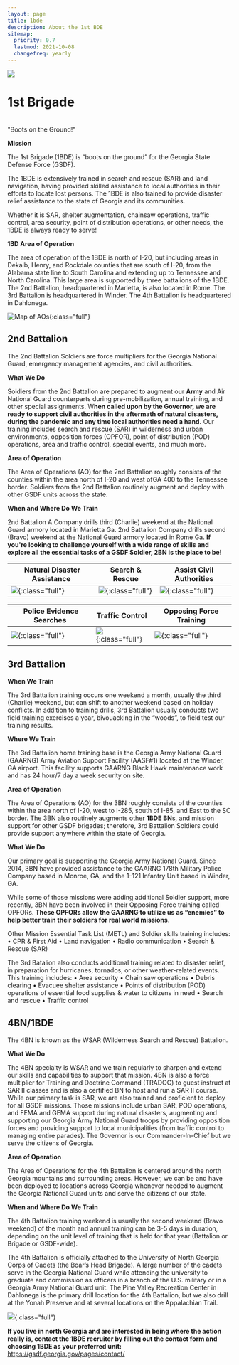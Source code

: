 ```yaml
---
layout: page
title: 1bde
description: About the 1st BDE
sitemap:
  priority: 0.7
  lastmod: 2021-10-08
  changefreq: yearly
---
```

![](/images/1bde-creat.png)

# 1st Brigade

\
"Boots on the Ground!"

**Mission**

The 1st Brigade (1BDE) is “boots on the ground” for the Georgia State Defense Force (GSDF).

The 1BDE is extensively trained in search and rescue (SAR) and land navigation, having provided skilled assistance to local authorities in their efforts to locate lost persons. The 1BDE is also trained to provide disaster relief assistance to the state of Georgia and its communities.

Whether it is SAR, shelter augmentation, chainsaw operations, traffic control, area security, point of distribution operations, or other needs, the 1BDE is always ready to serve!

**1BD Area of Operation**

The area of operation of the 1BDE is north of I-20, but including areas in Dekalb, Henry, and Rockdale counties that are south of I-20, from the Alabama state line to South Carolina and extending up to Tennessee and North Carolina. This large area is supported by three battalions of the 1BDE. The 2nd Battalion, headquartered in Marietta, is also located in Rome. The 3rd Battalion is headquartered in Winder. The 4th Battalion is headquartered in Dahlonega. 

![Map of AOs](/images/picture1.png){:class="full"}

## 2nd Battalion

The 2nd Battalion Soldiers are force multipliers for the Georgia National Guard, emergency management agencies, and civil authorities.

**What We Do**

Soldiers from the 2nd Battalion are prepared to augment our **Army** and Air National Guard counterparts during pre-mobilization, annual training, and other special assignments.  W**hen called upon by the Governor, we are ready to support civil authorities in the aftermath of natural disasters, during the pandemic and any time local authorities need a hand.**  Our training includes search and rescue (SAR) in wilderness and urban environments, opposition forces (OPFOR), point of distribution (POD) operations, area and traffic control, special events, and much more.

**Area of Operation**

The Area of Operations (AO) for the 2nd Battalion roughly consists of the counties within the area north of I-20 and west ofGA 400 to the Tennessee border.  Soldiers from the 2nd Battalion routinely augment and deploy with other GSDF units across the state.

**When and Where Do We Train**

2nd Battalion A Company drills third (Charlie) weekend at the National Guard armory located in Marietta Ga.  2nd Battalion Company drills second (Bravo) weekend at the National Guard armory located in Rome Ga.  **If you're looking to challenge yourself with a wide range of skills and explore all the essential tasks of a GSDF Soldier, 2BN is the place to be!**

| ﻿ Natural Disaster Assistance           | Search & Rescue                           | Assist Civil Authorities                 |
| --------------------------------------- | ----------------------------------------- | ---------------------------------------- |
| ![](/images/topleft.png){:class="full"} | ![](/images/topmiddle.png){:class="full"} | ![](/images/topright.png){:class="full"} |

| ﻿ Police Evidence Searches                 | Traffic Control                              | Opposing Force Training                     |
| ------------------------------------------ | -------------------------------------------- | ------------------------------------------- |
| ![](/images/bottomleft.png){:class="full"} | ![](/images/bottommiddle.png){:class="full"} | ![](/images/bottomright.png){:class="full"} |

## 3rd Battalion

**When We Train**

The 3rd Battalion training occurs one weekend a month, usually the third (Charlie) weekend, but can shift to another weekend based on holiday conflicts. In addition to training drills, 3rd Battalion usually conducts two field training exercises a year, bivouacking in the “woods”, to field test our training results.

**Where We Train**

The 3rd Battalion home training base is the Georgia Army National Guard (GAARNG) Army Aviation Support Facility (AASF#1) located at the Winder, GA airport. This facility supports GAARNG Black Hawk maintenance work and has 24 hour/7 day a week security on site.

**Area of Operation**

The Area of Operations (AO) for the 3BN roughly consists of the counties within the area north of I-20, west to I-285, south of I-85, and East to the SC border. The 3BN also routinely augments other **1BDE BN**s, and mission support for other GSDF brigades; therefore, 3rd Battalion Soldiers could provide support anywhere within the state of Georgia.

**What We Do**

Our primary goal is supporting the Georgia Army National Guard. Since 2014, 3BN have provided assistance to the GAARNG 178th Military Police Company based in Monroe, GA, and the 1-121 Infantry Unit based in Winder, GA. 

While some of those missions were adding additional Soldier support, more recently, 3BN have been involved in their Opposing Force training called OPFORs. **These OPFORs allow the GAARNG to utilize us as “enemies” to help better train their soldiers for real world missions.**

Other Mission Essential Task List (METL) and Soldier skills training includes:
•	CPR & First Aid
•	Land navigation
•	Radio communication
•	Search & Rescue (SAR)

The 3rd Batalion also conducts additional training related to disaster relief, in preparation for hurricanes, tornados, or other weather-related events. This training includes:
•	Area security
•	Chain saw operations
•	Debris clearing
•	Evacuee shelter assistance
•	Points of distribution (POD) operations of essential food supplies & water to citizens in need
•	Search and rescue
•	Traffic control

## 4BN/1BDE

The 4BN is known as the WSAR (Wilderness Search and Rescue) Battalion.

**What We Do**

The 4BN specialty is WSAR and we train regularly to sharpen and extend our skills and capabilities to support that mission.  4BN is also a force multiplier for Training and Doctrine Command (TRADOC) to guest instruct at SAR II classes and is also a certified BN to host and run a SAR II course.  While our primary task is SAR, we are also trained and proficient to deploy for all GSDF missions. Those missions include urban SAR, POD operations, and FEMA and GEMA support during natural disasters, augmenting and supporting our Georgia Army National Guard troops by providing opposition forces and providing support to local municipalities (from traffic control to managing entire parades). The Governor is our Commander-In-Chief but we serve the citizens of Georgia.

**Area of Operation**

The Area of Operations for the 4th Battalion is centered around the north Georgia mountains and surrounding areas.  However, we can be and have been deployed to locations across Georgia whenever needed to augment the Georgia National Guard units and serve the citizens of our state.  

**When and Where Do We Train**

The 4th Battalion training weekend is usually the second weekend (Bravo weekend) of the month and annual training can be 3-5 days in duration, depending on the unit level of training that is held for that year (Battalion or Brigade or GSDF-wide).

The 4th Battalion is officially attached to the University of North Georgia Corps of Cadets (the Boar’s Head Brigade). A large number of the cadets serve in the Georgia National Guard while attending the university to graduate and commission as officers in a branch of the U.S. military or in a Georgia Army National Guard unit. The Pine Valley Recreation Center in Dahlonega is the primary drill location for the 4th Battalion, but we also drill at the Yonah Preserve and at several locations on the Appalachian Trail.

![](/images/41.png){:class="full"}

**If you live in north Georgia and are interested in being where the action really is, contact the 1BDE recruiter by filling out the contact form and choosing 1BDE as your preferred unit:** <https://gsdf.georgia.gov/pages/contact/>